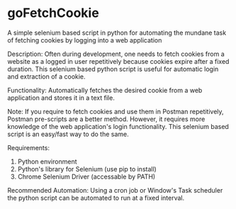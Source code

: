 # goFetchCookie
A simple selenium based script in python for automating the mundane task of fetching cookies by logging into a web application

Description: Often during development, one needs to fetch cookies from a website as a logged in user repetitively because cookies expire after a fixed duration. This selenium based python script is useful for automatic login and extraction of a cookie. 

Functionality: Automatically fetches the desired cookie from a web application and stores it in a text file.

Note: If you require to fetch cookies and use them in Postman repetitively, Postman pre-scripts are a better method. However, it requires more knowledge of the web application's login functionality. This selenium based script is an easy/fast way to do the same.

Requirements:
1. Python environment
2. Python's library for Selenium (use pip to install)
3. Chrome Selenium Driver (accessable by PATH)

Recommended Automation: Using a cron job or Window's Task scheduler the python script can be automated to run at a fixed interval.
